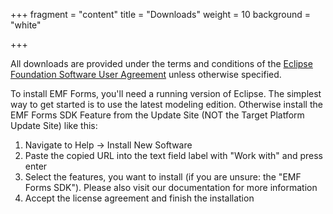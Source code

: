 +++
fragment = "content"
title = "Downloads"
weight = 10
background = "white"

+++

All downloads are provided under the terms and conditions of the [Eclipse Foundation Software User Agreement](https://www.eclipse.org/legal/epl/notice.php) unless otherwise specified.

To install EMF Forms, you'll need a running version of Eclipse. The simplest way to get started is to use the latest modeling edition.
Otherwise install the EMF Forms SDK Feature from the Update Site (NOT the Target Platform Update Site) like this:

1. Navigate to Help → Install New Software
2. Paste the copied URL into the text field label with "Work with" and press enter
3. Select the features, you want to install (if you are unsure: the "EMF Forms SDK"). Please also visit our documentation for more information
4. Accept the license agreement and finish the installation